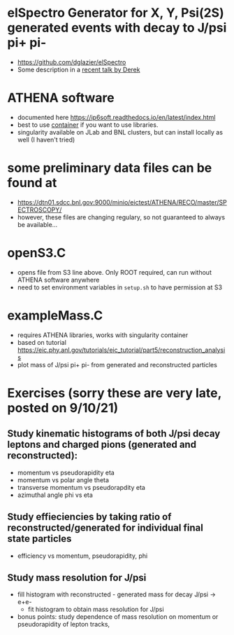 # elSpectro Generator for X, Y, Psi(2S) generated events with decay to J/psi pi+ pi-
* https://github.com/dglazier/elSpectro
* Some description in a [recent talk by Derek](https://indico.bnl.gov/event/11669/contributions/50919/attachments/36099/59218/PSQatEICJuly21Glazier.pdf)

# ATHENA software 
* documented here https://ip6soft.readthedocs.io/en/latest/index.html
* best to use [container](https://ip6soft.readthedocs.io/en/latest/overview/containers.html) if you want to use libraries.
* singularity available on JLab and BNL clusters, but can install locally as well (I haven't tried)

# some preliminary data files can be found at
* https://dtn01.sdcc.bnl.gov:9000/minio/eictest/ATHENA/RECO/master/SPECTROSCOPY/
* however, these files are changing regulary, so not guaranteed to always be available...

# openS3.C 
* opens file from S3 line above. Only ROOT required, can run without ATHENA software anywhere
* need to set environment variables in `setup.sh` to have permission at S3

# exampleMass.C 
* requires ATHENA libraries, works with singularity container
* based on tutorial 
https://eic.phy.anl.gov/tutorials/eic_tutorial/part5/reconstruction_analysis
* plot mass of J/psi pi+ pi- from generated and reconstructed particles

# Exercises (sorry these are very late, posted on 9/10/21)
## Study kinematic histograms of both J/psi decay leptons and charged pions (generated and reconstructed):
* momentum vs pseudorapidity eta
* momentum vs polar angle theta
* transverse momentum vs pseudorapdity eta
* azimuthal angle phi vs eta
## Study effieciencies by taking ratio of reconstructed/generated for individual final state particles
* efficiency vs momentum, pseudorapidity, phi
## Study mass resolution for J/psi
* fill histogram with reconstructed - generated mass for decay J/psi -> e+e-
  * fit histogram to obtain mass resolution for J/psi
* bonus points: study dependence of mass resolution on momentum or pseudorapidity of lepton tracks, 
